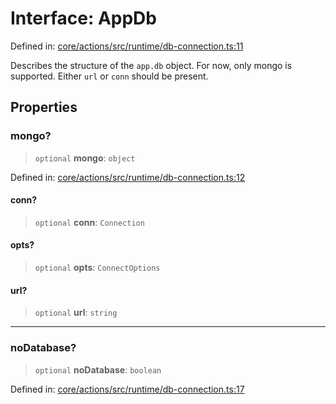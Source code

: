 # Interface: AppDb

Defined in: [core/actions/src/runtime/db-connection.ts:11](https://github.com/LaWebcapsule/orbits/blob/9744d8dd614b8250f9482ba0dbdd854f4b4fbc37/core/actions/src/runtime/db-connection.ts#L11)

Describes the structure of the `app.db` object.
For now, only mongo is supported.
Either `url` or `conn` should be present.

## Properties

### mongo?

> `optional` **mongo**: `object`

Defined in: [core/actions/src/runtime/db-connection.ts:12](https://github.com/LaWebcapsule/orbits/blob/9744d8dd614b8250f9482ba0dbdd854f4b4fbc37/core/actions/src/runtime/db-connection.ts#L12)

#### conn?

> `optional` **conn**: `Connection`

#### opts?

> `optional` **opts**: `ConnectOptions`

#### url?

> `optional` **url**: `string`

***

### noDatabase?

> `optional` **noDatabase**: `boolean`

Defined in: [core/actions/src/runtime/db-connection.ts:17](https://github.com/LaWebcapsule/orbits/blob/9744d8dd614b8250f9482ba0dbdd854f4b4fbc37/core/actions/src/runtime/db-connection.ts#L17)
